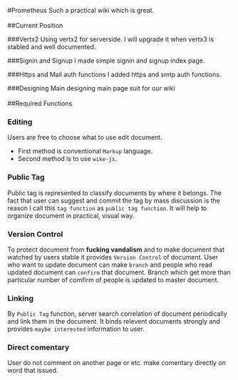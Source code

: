 #Prometheus
Such a practical wiki which is great.
<br><br>
##Current Position

###Vertx2
Using vertx2 for serverside.
I will upgrade it when vertx3 is stabled and well documented.

###Signin and Signup
I made simple signin and signup index page.

###Https and Mail auth functions
I added https and smtp auth functions.

###Designing Main
designing main page suit for our wiki
<br><br>
##Required Functions

### Editing
Users are free to choose what to use edit document.
- First method is conventional `Markup` language.
- Second method is to use `wike-js`.

### Public Tag
Public tag is represented to classify documents by where it belongs.
The fact that user can suggest and commit the tag by mass discussion is the reason I call this `tag function` as `public tag function`.
It will help to organize document in practical, visual way.

### Version Control
To protect document from **fucking vandalism** and to make document that watched by users stable it provides `Version Control` of document.
User who want to update document can make `branch` and people who read updated document can `confirm` that document.
Branch which get more than particular number of comfirm of people is updated to master document.

### Linking
By `Public Tag` function, server search correlation of document periodically and link them in the document.
It binds relevent documents strongly and provides `maybe interested` information to user.

### Direct comentary
User do not comment on another page or etc. make comentary directly on word that issued.

